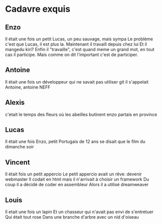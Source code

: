 # Cadavre exquis

## Enzo
Il était une fois un petit Lucas, un peu sauvage, mais sympa
Le problème c'est que Lucas, il est plus la.
Maintenant il travaill depuis chez lui
Et il mangedu kiri?
Enfin il "travaille", c'est quand meme un grand mot, en tout cas il participe. Mais comme on dit l'important c'est de participer.

## Antoine
Il était une fois un développeur
qui ne savait pas utiliser git
il s'appelait Antoine, antoine NEFF

## Alexis
c'etait le temps des fleurs où
les abeilles butinent
enzo partais en province

## Lucas
Il était une fois Enzo, petit Portugais de 12 ans
se disait que le film du dimanche soir

## Vincent
Il était fois un petit appercio
Le petit appercio avait un rêve: devenir webmaster
Il codait en html mais il n'arrivait à choisir un framework
Du coup il a décidé de coder en assembleur
Alors il a utilisé dreamweaver

## Louis
Il etait une fois un lapin
Et un chasseur qui n'avait pas envi de s'entretuer
Qui était tout rose
Dans une branche d'arbre
avec un nid d'oiseau
